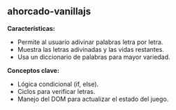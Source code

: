 
  ## ahorcado-vanillajs

__Características:__

- Permite al usuario adivinar palabras letra por letra.
- Muestra las letras adivinadas y las vidas restantes.
- Usa un diccionario de palabras para mayor variedad.

__Conceptos clave:__
- Lógica condicional (if, else).
- Ciclos para verificar letras.
- Manejo del DOM para actualizar el estado del juego.

